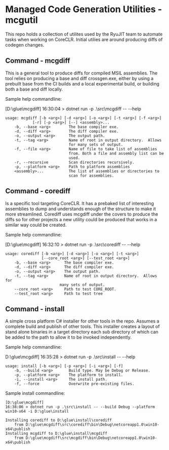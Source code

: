 # Managed Code Generation Utilities - mcgutil
This repo holds a collection of utilites used by the RyuJIT team to automate 
tasks when working on CoreCLR.  Initial utilies are around producing diffs 
of codegen changes.

## Command - mcgdiff
This is a general tool to produce diffs for compiled MSIL assemblies.  The 
tool relies on producing a base and diff crossgen.exe, either by using a
prebuilt base from the CI builds and a local experimental build, or 
building both a base and diff locally.

Sample help commandline:

[D:\glue\mcgdiff]
 16:30:04 > dotnet run -p .\src\mcgdiff -- --help

    usage: mcgdiff [-b <arg>] [-d <arg>] [-o <arg>] [-t <arg>] [-f <arg>]
                [-r] [-p <arg>] [--] <assembly>...
        -b, --base <arg>        The base compiler exe.
        -d, --diff <arg>        The diff compiler exe.
        -o, --output <arg>      The output path.
        -t, --tag <arg>         Name of root in output directory.  Allows
                                for many sets of output.
        -f, --file <arg>        Name of file to take list of assemblies
                                from. Both a file and assembly list can be
                                used.
        -r, --recursive         Scan directories recursively.
        -p, --platform <arg>    Path to platform assemblies
        <assembly>...           The list of assemblies or directories to
                                scan for assemblies.

## Command - corediff
Is a specific tool targeting CoreCLR.  It has a prebaked list of interesting
assemblies to dump and understands enough of the structure to make it more
streamlined.  Corediff uses mcgdiff under the covers to produce the diffs so 
for other projects a new utility could be produced that works in a similar way
could be created.

Sample help commandline:

[D:\glue\mcgdiff]
 16:32:10 > dotnet run -p .\src\corediff -- --help

    usage: corediff [-b <arg>] [-d <arg>] [-o <arg>] [-t <arg>]
                    [--core_root <arg>] [--test_root <arg>]
        -b, --base <arg>      The base compiler exe.
        -d, --diff <arg>      The diff compiler exe.
        -o, --output <arg>    The output path.
        -t, --tag <arg>       Name of root in output directory.  Allows for
                            many sets of output.
        --core_root <arg>     Path to test CORE_ROOT.
        --test_root <arg>     Path to test tree

## Command - install
A simple cross platform C# installer for other tools in the repo.  Assumes a 
complete build and publish of other tools. This installer creates a layout of
stand alone binaries in a target directory each sub directory of which can be
added to the path to allow it to be invoked independently.

Sample help commandline:

D:\glue\mcgdiff]
16:35:28 > dotnet run -p .\src\install -- --help

    usage: install [-b <arg>] [-p <arg>] [-i <arg>] [-f]
        -b, --build <arg>       Build type. May be Debug or Release.
        -p, --platform <arg>    The platform to install.
        -i, --install <arg>     The install path.
        -f, --force             Overwrite pre-existing files.


Sample install commandline:

    [D:\glue\mcgdiff]
    16:38:06 > dotnet run -p .\src\install -- --build Debug --platform win10-x64 -i D:\glue\install

    Installing corediff to D:\glue\install\corediff
        from D:\glue\mcgdiff\src\corediff\bin\Debug\netcoreapp1.0\win10-x64\publish
    Installing mcgdiff to D:\glue\install\mcgdiff
        from D:\glue\mcgdiff\src\mcgdiff\bin\Debug\netcoreapp1.0\win10-x64\publish